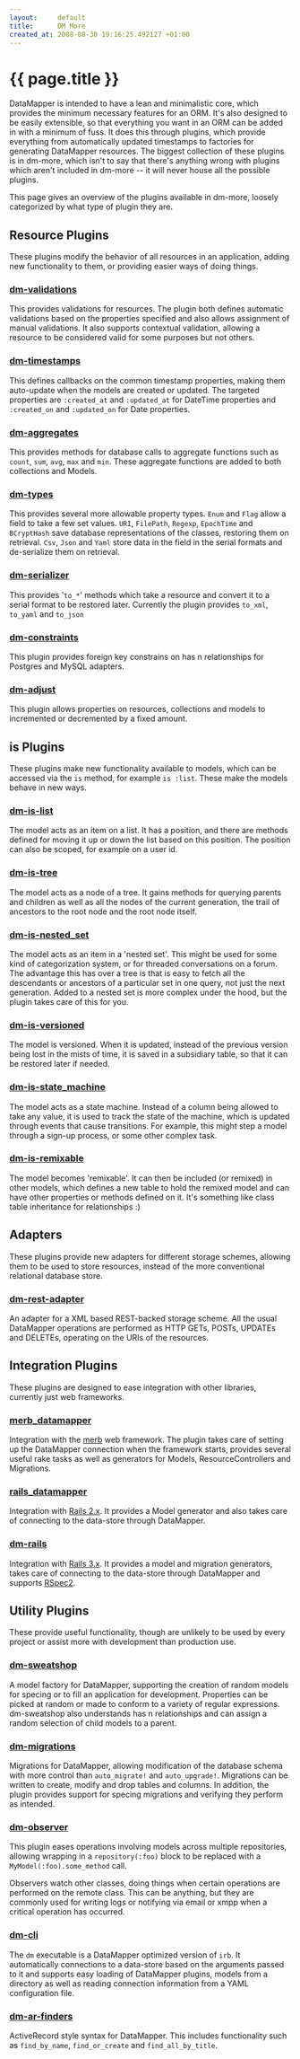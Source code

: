 ```yaml
---
layout:     default
title:      DM More
created_at: 2008-08-30 19:16:25.492127 +01:00
---
```


{{ page.title }}
================

DataMapper is intended to have a lean and minimalistic core, which provides the
minimum necessary features for an ORM. It's also designed to be easily
extensible, so that everything you want in an ORM can be added in with a minimum
of fuss. It does this through plugins, which provide everything from
automatically updated timestamps to factories for generating DataMapper
resources. The biggest collection of these plugins is in dm-more, which isn't to
say that there's anything wrong with plugins which aren't included in dm-more --
it will never house all the possible plugins.

This page gives an overview of the plugins available in dm-more, loosely
categorized by what type of plugin they are.

Resource Plugins
----------------

These plugins modify the behavior of all resources in an application, adding new
functionality to them, or providing easier ways of doing things.

### [dm-validations](http://github.com/datamapper/dm-validations)

This provides validations for resources. The plugin both defines automatic
validations based on the properties specified and also allows assignment of
manual validations. It also supports contextual validation, allowing a resource
to be considered valid for some purposes but not others.

### [dm-timestamps](/docs/dm_more/timestamps.html)

This defines callbacks on the common timestamp properties, making them
auto-update when the models are created or updated. The targeted properties are
`:created_at` and `:updated_at` for DateTime properties and `:created_on` and
`:updated_on` for Date properties.

### [dm-aggregates](/docs/dm_more/dm-aggregates.html)

This provides methods for database calls to aggregate functions such as `count`,
`sum`, `avg`, `max` and `min`. These aggregate functions are added to both
collections and Models.

### [dm-types](/docs/dm_more/types.html)

This provides several more allowable property types. `Enum` and `Flag` allow a
field to take a few set values. `URI`, `FilePath`, `Regexp`, `EpochTime` and
`BCryptHash` save database representations of the classes, restoring them on
retrieval. `Csv`, `Json` and `Yaml` store data in the field in the serial
formats and de-serialize them on retrieval.

### [dm-serializer](http://github.com/datamapper/dm-serializer)

This provides '`to_*`' methods which take a resource and convert it to a serial
format to be restored later. Currently the plugin provides `to_xml`, `to_yaml`
and `to_json`

### [dm-constraints](http://github.com/datamapper/dm-constraints)

This plugin provides foreign key constrains on has n relationships for Postgres
and MySQL adapters.

### [dm-adjust](http://github.com/datamapper/dm-adjust)

This plugin allows properties on resources, collections and models to
incremented or decremented by a fixed amount.

is Plugins
----------

These plugins make new functionality available to models, which can be accessed
via the `is` method, for example `is :list`. These make the models behave in new
ways.

### [dm-is-list](http://github.com/datamapper/dm-is-list)

The model acts as an item on a list. It has a position, and there are methods
defined for moving it up or down the list based on this position. The position
can also be scoped, for example on a user id.

### [dm-is-tree](http://github.com/datamapper/dm-is-tree)

The model acts as a node of a tree. It gains methods for querying parents and
children as well as all the nodes of the current generation, the trail of
ancestors to the root node and the root node itself.

### [dm-is-nested_set](http://github.com/datamapper/dm-is-nested_set)

The model acts as an item in a 'nested set'. This might be used for some kind of
categorization system, or for threaded conversations on a forum. The advantage
this has over a tree is that is easy to fetch all the descendants or ancestors
of a particular set in one query, not just the next generation. Added to a
nested set is more complex under the hood, but the plugin takes care of this for
you.

### [dm-is-versioned](http://github.com/datamapper/dm-is-versioned)

The model is versioned. When it is updated, instead of the previous version
being lost in the mists of time, it is saved in a subsidiary table, so that it
can be restored later if needed.

### [dm-is-state_machine](http://github.com/datamapper/dm-is-state_machine)

The model acts as a state machine. Instead of a column being allowed to take any
value, it is used to track the state of the machine, which is updated through
events that cause transitions. For example, this might step a model through a
sign-up process, or some other complex task.

### [dm-is-remixable](http://github.com/datamapper/dm-is-remixable)

The model becomes 'remixable'. It can then be included (or remixed) in other
models, which defines a new table to hold the remixed model and can have other
properties or methods defined on it. It's something like class table inheritance
for relationships :)

Adapters
--------

These plugins provide new adapters for different storage schemes, allowing them
to be used to store resources, instead of the more conventional relational
database store.

### [dm-rest-adapter](http://github.com/datamapper/dm-rest-adapter)

An adapter for a XML based REST-backed storage scheme. All the usual DataMapper
operations are performed as HTTP GETs, POSTs, UPDATEs and DELETEs, operating on
the URIs of the resources.

Integration Plugins
-------------------

These plugins are designed to ease integration with other libraries, currently
just web frameworks.

### [merb_datamapper](http://github.com/merb/merb_datamapper)

Integration with the <a href="http://www.merbivore.com/">merb</a> web framework.
The plugin takes care of setting up the DataMapper connection when the framework
starts, provides several useful rake tasks as well as generators for Models,
ResourceControllers and Migrations.

### [rails_datamapper](http://github.com/datamapper/rails_datamapper)

Integration with <a href="http://rubyonrails.org/">Rails 2.x</a>. It provides a
Model generator and also takes care of connecting to the data-store through
DataMapper.

### [dm-rails](http://github.com/datamapper/dm-rails)

Integration with <a href="http://rubyonrails.org/">Rails 3.x</a>. It provides a
model and migration generators, takes care of connecting to the data-store through
DataMapper and supports <a href="http://github.com/rspec/rspec">RSpec2</a>.

Utility Plugins
---------------

These provide useful functionality, though are unlikely to be used by every
project or assist more with development than production use.

### [dm-sweatshop](http://github.com/datamapper/dm-sweatshop)

A model factory for DataMapper, supporting the creation of random models for
specing or to fill an application for development. Properties can be picked at
random or made to conform to a variety of regular expressions. dm-sweatshop also
understands has n relationships and can assign a random selection of child
models to a parent.

### [dm-migrations](http://github.com/datamapper/dm-migrations)

Migrations for DataMapper, allowing modification of the database schema with
more control than `auto_migrate!` and `auto_upgrade!`. Migrations can be written
to create, modify and drop tables and columns. In addition, the plugin provides
support for specing migrations and verifying they perform as intended.

### [dm-observer](http://github.com/datamapper/dm-observer)

This plugin eases operations involving models across multiple repositories,
allowing wrapping in a `repository(:foo)` block to be replaced with a
`MyModel(:foo).some_method` call.


Observers watch other classes, doing things when certain operations are
performed on the remote class. This can be anything, but they are commonly used
for writing logs or notifying via email or xmpp when a critical operation has
occurred.

### [dm-cli](http://github.com/datamapper/dm-cli)

The `dm` executable is a DataMapper optimized version of `irb`. It automatically
connections to a data-store based on the arguments passed to it and supports
easy loading of DataMapper plugins, models from a directory as well as reading
connection information from a YAML configuration file.

### [dm-ar-finders](http://github.com/datamapper/dm-ar-finders)


ActiveRecord style syntax for DataMapper. This includes functionality such as
`find_by_name`, `find_or_create` and `find_all_by_title`.
